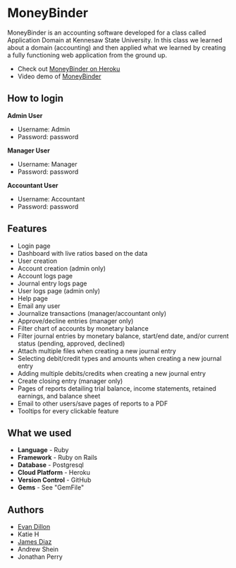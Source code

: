 # MoneyBinder

MoneyBinder is an accounting software developed for a class called Application Domain at Kennesaw State University. In this class we learned about a domain (accounting) and then applied what we learned by creating a fully functioning web application from the ground up.
* Check out [MoneyBinder on Heroku](https://moneybinder.herokuapp.com/)
* Video demo of [MoneyBinder](https://youtu.be/MROQGBXpNeU)

## How to login

**Admin User**
* Username: Admin
* Password: password

**Manager User**
* Username: Manager
* Password: password

**Accountant User**
* Username: Accountant
* Password: password

## Features

* Login page
* Dashboard with live ratios based on the data
* User creation
* Account creation (admin only)
* Account logs page
* Journal entry logs page
* User logs page (admin only)
* Help page
* Email any user
* Journalize transactions (manager/accountant only)
* Approve/decline entries (manager only)
* Filter chart of accounts by monetary balance
* Filter journal entries by monetary balance, start/end date, and/or current status (pending, approved, declined)
* Attach multiple files when creating a new journal entry
* Selecting debit/credit types and amounts when creating a new journal entry
* Adding multiple debits/credits when creating a new journal entry
* Create closing entry (manager only)
* Pages of reports detailing trial balance, income statements, retained earnings, and balance sheet
* Email to other users/save pages of reports to a PDF
* Tooltips for every clickable feature


## What we used
* **Language** - Ruby
* **Framework** - Ruby on Rails
* **Database** - Postgresql
* **Cloud Platform** - Heroku
* **Version Control** - GitHub 
* **Gems** - See "GemFile"

## Authors
* [Evan Dillon](www.linkedin.com/in/evanjdillon)
* Katie H
* [James Diaz](www.linkedin.com/in/diazjames)
* Andrew Shein
* Jonathan Perry
